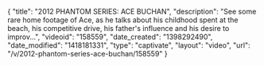 {
    "title": "2012 PHANTOM SERIES: ACE BUCHAN",
    "description": "See some rare home footage of Ace, as he talks about his childhood spent at the beach, his competitive drive, his father's influence and his desire to improv...",
    "videoid": "158559",
    "date_created": "1398292490",
    "date_modified": "1418181331",
    "type": "captivate",
    "layout": "video",
    "url": "\/v\/2012-phantom-series-ace-buchan\/158559"
}